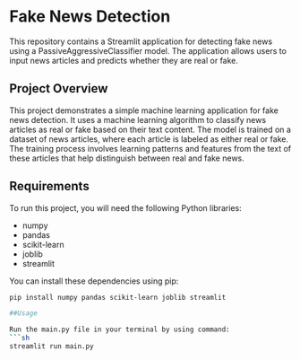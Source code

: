 # Fake News Detection

This repository contains a Streamlit application for detecting fake news using a PassiveAggressiveClassifier model. The application allows users to input news articles and predicts whether they are real or fake.

## Project Overview

This project demonstrates a simple machine learning application for fake news detection. It uses a machine learning algorithm to classify news articles as real or fake based on their text content. The model is trained on a dataset of news articles, where each article is labeled as either real or fake. The training process involves learning patterns and features from the text of these articles that help distinguish between real and fake news.

## Requirements

To run this project, you will need the following Python libraries:
- numpy
- pandas
- scikit-learn
- joblib
- streamlit

You can install these dependencies using pip:
```sh
pip install numpy pandas scikit-learn joblib streamlit

##Usage 

Run the main.py file in your terminal by using command:
```sh
streamlit run main.py
